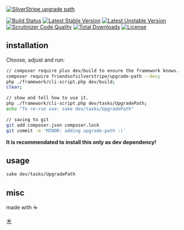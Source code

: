 [![SilverStripe upgrade path](https://cdn.rawgit.com/FriendsOfSilverStripe/upgrade-path/master/docs/example.png)](https://github.com/FriendsOfSilverStripe/upgrade-path "A screenshot says more than words.")

[![Build Status](https://api.travis-ci.org/FriendsOfSilverStripe/upgrade-path.svg?branch=master)](https://travis-ci.org/FriendsOfSilverStripe/upgrade-path)
[![Latest Stable Version](https://poser.pugx.org/FriendsOfSilverStripe/upgrade-path/version.svg)](https://github.com/FriendsOfSilverStripe/upgrade-path/releases)
[![Latest Unstable Version](https://poser.pugx.org/FriendsOfSilverStripe/upgrade-path/v/unstable.svg)](https://packagist.org/packages/FriendsOfSilverStripe/upgrade-path)
[![Scrutinizer Code Quality](https://img.shields.io/scrutinizer/g/FriendsOfSilverStripe/upgrade-path.svg)](https://scrutinizer-ci.com/g/FriendsOfSilverStripe/upgrade-path?branch=master)
[![Total Downloads](https://poser.pugx.org/FriendsOfSilverStripe/upgrade-path/downloads.svg)](https://packagist.org/packages/FriendsOfSilverStripe/upgrade-path)
[![License](https://poser.pugx.org/FriendsOfSilverStripe/upgrade-path/license.svg)](https://github.com/FriendsOfSilverStripe/upgrade-path/blob/master/license.md)

## installation

Choose, adjust and run:

```bash
// composer require plus dev/build to ensure the framework knows.
composer require friendsofsilverstripe/upgrade-path --dev;
php ./framework/cli-script.php dev/build;
clear;

// show and tell how to use it.
php ./framework/cli-script.php dev/tasks/UpgradePath;
echo "To re-run use: sake dev/tasks/UpgradePath"

// saving to git
git add composer.json composer.lock
git commit -m 'MINOR: adding upgrade-path :)'
```

**It is recommendated to install this only as dev dependency!**

## usage

```bash
sake dev/tasks/UpgradePath
```

## misc

made with :coffee:

[:sunny:](https://github.com/FriendsOfSilverStripe/upgrade-path/blob/master/license.md)
